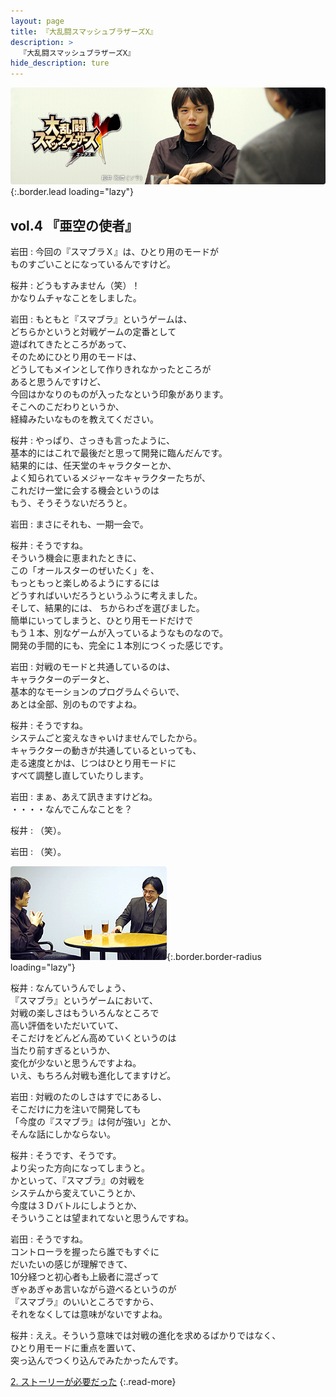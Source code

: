 ```yaml
---
layout: page
title: 『大乱闘スマッシュブラザーズX』
description: >
  『大乱闘スマッシュブラザーズX』
hide_description: ture
---
```


![](/others/interviews/jp/wii/rsbj/vol4/img/mainvisual1.jpg){:.border.lead loading="lazy"}

## vol.4 『亜空の使者』

岩田
: 今回の『スマブラＸ』は、ひとり用のモードが<br>ものすごいことになっているんですけど。

桜井
: どうもすみません（笑）！<br>かなりムチャなことをしました。

岩田
: もともと『スマブラ』というゲームは、<br>どちらかというと対戦ゲームの定番として<br>遊ばれてきたところがあって、<br>そのためにひとり用のモードは、<br>どうしてもメインとして作りきれなかったところが<br>あると思うんですけど、<br>今回はかなりのものが入ったなという印象があります。<br>そこへのこだわりというか、<br>経緯みたいなものを教えてください。

桜井
: やっぱり、さっきも言ったように、<br>基本的にはこれで最後だと思って開発に臨んだんです。<br>結果的には、任天堂のキャラクターとか、<br>よく知られているメジャーなキャラクターたちが、<br>これだけ一堂に会する機会というのは<br>もう、そうそうないだろうと。

岩田
: まさにそれも、一期一会で。

桜井
: そうですね。<br>そういう機会に恵まれたときに、<br>この「オールスターのぜいたく」を、<br>もっともっと楽しめるようにするには<br>どうすればいいだろうというふうに考えました。<br>そして、結果的には、 ちからわざを選びました。<br>簡単にいってしまうと、ひとり用モードだけで<br>もう１本、別なゲームが入っているようなものなので。<br>開発の手間的にも、完全に１本別につくった感じです。

岩田
: 対戦のモードと共通しているのは、<br>キャラクターのデータと、<br>基本的なモーションのプログラムぐらいで、<br>あとは全部、別のものですよね。

桜井
: そうですね。<br>システムごと変えなきゃいけませんでしたから。<br>キャラクターの動きが共通しているといっても、<br>走る速度とかは、じつはひとり用モードに<br>すべて調整し直していたりします。

岩田
: まぁ、あえて訊きますけどね。<br>・・・・なんでこんなことを？

桜井
: （笑）。

岩田
: （笑）。

![](/others/interviews/jp/wii/rsbj/vol4/img/15.jpg){:.border.border-radius loading="lazy"}

桜井
: なんていうんでしょう、<br>『スマブラ』というゲームにおいて、<br>対戦の楽しさはもういろんなところで<br>高い評価をいただいていて、<br>そこだけをどんどん高めていくというのは<br>当たり前すぎるというか、<br>変化が少ないと思うんですよね。<br>いえ、もちろん対戦も進化してますけど。

岩田
: 対戦のたのしさはすでにあるし、<br>そこだけに力を注いで開発しても<br>「今度の『スマブラ』は何が強い」とか、<br>そんな話にしかならない。

桜井
: そうです、そうです。<br>より尖った方向になってしまうと。<br>かといって、『スマブラ』の対戦を<br>システムから変えていこうとか、<br>今度は３Ｄバトルにしようとか、<br>そういうことは望まれてないと思うんですね。

岩田
: そうですね。<br>コントローラを握ったら誰でもすぐに<br>だいたいの感じが理解できて、<br>10分経つと初心者も上級者に混ざって<br>ぎゃあぎゃあ言いながら遊べるというのが<br>『スマブラ』のいいところですから、<br>それをなくしては意味がないですよね。

桜井
: ええ。そういう意味では対戦の進化を求めるばかりではなく、<br>ひとり用モードに重点を置いて、<br>突っ込んでつくり込んでみたかったんです。

[2. ストーリーが必要だった](2.md)
{:.read-more}

